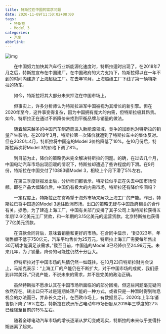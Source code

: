 ```yaml
---
title: 特斯拉在中国的需求问题
date: 2020-11-09T11:50:02+08:00
tags:
  - 特斯拉
  - Model 3
categories:
  - 汽车
abbrlink:
---
```


![img](https://cdn.jsdelivr.net/gh/yakeing/Documentation@main/Hexo/images/fc74-kcaeqzx7864222.jpg)

　　在中国努力加快其汽车行业新能源化速度时，特斯拉适时出现了。在2018年7月之后，特斯拉宣布在中国建厂。在中国政府的大力支持下，特斯拉得以在一年不到的时间内建造了上海超级工厂。在去年10月，上海超级工厂下线了第一辆特斯拉的轿车。

　　如今，特斯拉将其大部分未来押注在中国市场上。

　　但事实上，许多分析师认为特斯拉进军中国被视为其增长的新引擎。但在2020年至今，这件事变得复杂，因为中国拥有庞大的内需，但特斯拉极其昂贵。如今，特斯拉正在通过不断降价来找到平衡品牌与销量的做法。

　　随着越来越多的中国汽车制造商进入新能源领域，竞争的加剧也对特斯拉的销量产生影响。在2019年3月，特斯拉第一次降价就遭到了特斯拉车主的集体反对。但在2020年4月，特斯拉将中国造的Model 3价格降低了10%。在10月份后，特斯拉再次将Model 3的价格下调了8%。

　　到目前为止，降价的策略仍未完全解决特斯拉的问题。的确，在过去几个月，中国电动汽车市场出现回暖的情况下，特斯拉却遭遇了些许程度的下滑。在9月份，特斯拉在中国交付了10883辆Model 3，相较上个月下滑了5%左右。

　　在第三季度财报发出后，分析师们都表示，特斯拉似乎正在失去中国市场份额。即在产品大幅降价后，中国仍有极大的内需市场，特斯拉还有降价空间吗？

　　一定程度上，特斯拉正在寄希望于海外市场来解决上海工厂的产能。昨日，特斯拉已将中国造的Model 3运往欧洲市场。出口的策略无疑与中国政府相关的合作有关。据悉，为了建造上海工厂，中国有关部门安排了其子公司上海特斯拉获得五年期12.6亿美元工厂贷款，和一年期的3.15亿美元的运营贷款。北京特斯拉也获得了7亿美元贷款。

　　在贷款合同背后，意味着销量和更好的市场。在合同中显示，“到2023年，年销售额不低于750亿元，汽车平均售价为25万元。特斯拉上海工厂需要每年售出30万辆才能满足该需求。”截至目前，中国造的Model 3已经降价至24.99万元。未来几年，为了销量，降价的可能性仍然十分巨大。

　　但特斯拉对于中国市场的热情仍然一如既往。在10月23日特斯拉财务会议上，马斯克表示：“上海工厂的产能仍在不断扩大，对于中国市场的成就，我们感到非常美好。”只说产能，不说未来的需求，并不是完美的政治正确。

　　虽然特斯拉不愿承认其在中国市场所面临的的部分困境，但这些问题毫无疑问依然存在。转出口只不过是短期处理产能的一种方式，或者只是一种暂时得到喘息机会的办法而已，并非长久之计。在西欧市场上，有数据显示，2020年上半年销售额下降了18%左右，特斯拉在欧洲所占电动车市场份额从2019年三季度的27%已经降至目前的15%左右。

　　随着全球电动汽车市场的增长逐渐从梦幻变成现实，特斯拉的未来似乎变得扑朔迷离了起来。